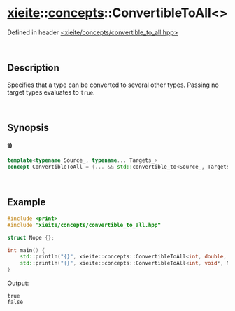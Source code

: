 # [xieite](../../xieite.md)\:\:[concepts](../../concepts.md)\:\:ConvertibleToAll\<\>
Defined in header [<xieite/concepts/convertible_to_all.hpp>](../../../include/xieite/concepts/convertible_to_all.hpp)

&nbsp;

## Description
Specifies that a type can be converted to several other types. Passing no target types evaluates to `true`.

&nbsp;

## Synopsis
#### 1)
```cpp
template<typename Source_, typename... Targets_>
concept ConvertibleToAll = (... && std::convertible_to<Source_, Targets_>);
```

&nbsp;

## Example
```cpp
#include <print>
#include "xieite/concepts/convertible_to_all.hpp"

struct Nope {};

int main() {
    std::println("{}", xieite::concepts::ConvertibleToAll<int, double, char, unsigned long long int>);
    std::println("{}", xieite::concepts::ConvertibleToAll<int, void*, Nope, decltype([] {})>);
}
```
Output:
```
true
false
```
